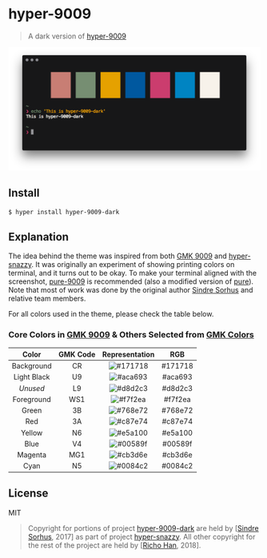 # hyper-9009

> A dark version of [hyper-9009](https://github.com/RichoHan/hyper-9009)

![](screenshot.png)

## Install

```
$ hyper install hyper-9009-dark
```

## Explanation
The idea behind the theme was inspired from both [GMK 9009](https://dixiemech.com/shop/gmk9009) and [hyper-snazzy](https://github.com/sindresorhus/hyper-snazzy). It was originally an experiment of showing printing colors on terminal, and it turns out to be okay. To make your terminal aligned with the screenshot, [pure-9009](https://github.com/RichoHan/pure-9009) is recommended (also a modified version of [pure](https://github.com/sindresorhus/pure)). Note that most of work was done by the original author [Sindre Sorhus](https://github.com/sindresorhus) and relative team members.  

For all colors used in the theme, please check the table below.

### Core Colors in [GMK 9009](https://dixiemech.com/shop/gmk9009) & Others Selected from [GMK Colors](https://www.reddit.com/r/MechanicalKeyboards/comments/4sy0lo/gmk_colors/)
|Color|GMK Code|Representation|RGB|
|:-:|:-:|:-:|:-:|
|Background|CR|![#171718](https://placehold.it/15/171718/000000?text=+)|#171718|
|Light Black|U9|![#aca693](https://placehold.it/15/aca693/000000?text=+)|#aca693|
|_Unused_|L9|![#d8d2c3](https://placehold.it/15/d8d2c3/000000?text=+)|#d8d2c3|
|Foreground|WS1|![#f7f2ea](https://placehold.it/15/f7f2ea/000000?text=+)|#f7f2ea|
|Green|3B|![#768e72](https://placehold.it/15/768e72/000000?text=+)|#768e72|
|Red|3A|![#c87e74](https://placehold.it/15/c87e74/000000?text=+)|#c87e74|
|Yellow|N6|![#e5a100](https://placehold.it/15/e5a100/000000?text=+)|#e5a100|
|Blue|V4|![#00589f](https://placehold.it/15/00589f/000000?text=+)|#00589f|
|Magenta|MG1|![#cb3d6e](https://placehold.it/15/cb3d6e/000000?text=+)|#cb3d6e|
|Cyan|N5|![#0084c2](https://placehold.it/15/0084c2/000000?text=+)|#0084c2|

## License
MIT

> Copyright for portions of project [hyper-9009-dark](https://github.com/RichoHan/hyper-9009-dark) are held by [[Sindre Sorhus](sindresorhus.com), 2017] as part of project [hyper-snazzy](https://github.com/sindresorhus/hyper-snazzy). All other copyright for the rest of the project are held by [[Richo Han](richo.tw), 2018].
